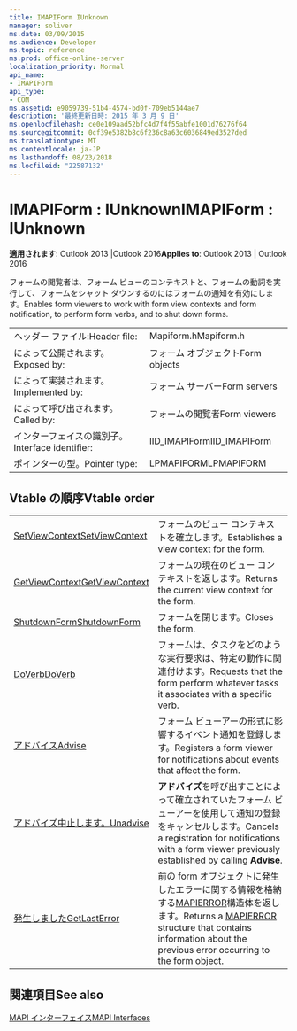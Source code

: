 ```yaml
---
title: IMAPIForm IUnknown
manager: soliver
ms.date: 03/09/2015
ms.audience: Developer
ms.topic: reference
ms.prod: office-online-server
localization_priority: Normal
api_name:
- IMAPIForm
api_type:
- COM
ms.assetid: e9059739-51b4-4574-bd0f-709eb5144ae7
description: '最終更新日時: 2015 年 3 月 9 日'
ms.openlocfilehash: ce0e109aad52bfc4d7f4f55abfe1001d76276f64
ms.sourcegitcommit: 0cf39e5382b8c6f236c8a63c6036849ed3527ded
ms.translationtype: MT
ms.contentlocale: ja-JP
ms.lasthandoff: 08/23/2018
ms.locfileid: "22587132"
---
```

# <a name="imapiform--iunknown"></a><span data-ttu-id="f26c2-103">IMAPIForm : IUnknown</span><span class="sxs-lookup"><span data-stu-id="f26c2-103">IMAPIForm : IUnknown</span></span>

  
  
<span data-ttu-id="f26c2-104">**適用されます**: Outlook 2013 |Outlook 2016</span><span class="sxs-lookup"><span data-stu-id="f26c2-104">**Applies to**: Outlook 2013 | Outlook 2016</span></span> 
  
<span data-ttu-id="f26c2-105">フォームの閲覧者は、フォーム ビューのコンテキストと、フォームの動詞を実行して、フォームをシャット ダウンするのにはフォームの通知を有効にします。</span><span class="sxs-lookup"><span data-stu-id="f26c2-105">Enables form viewers to work with form view contexts and form notification, to perform form verbs, and to shut down forms.</span></span>
  
|||
|:-----|:-----|
|<span data-ttu-id="f26c2-106">ヘッダー ファイル:</span><span class="sxs-lookup"><span data-stu-id="f26c2-106">Header file:</span></span>  <br/> |<span data-ttu-id="f26c2-107">Mapiform.h</span><span class="sxs-lookup"><span data-stu-id="f26c2-107">Mapiform.h</span></span>  <br/> |
|<span data-ttu-id="f26c2-108">によって公開されます。</span><span class="sxs-lookup"><span data-stu-id="f26c2-108">Exposed by:</span></span>  <br/> |<span data-ttu-id="f26c2-109">フォーム オブジェクト</span><span class="sxs-lookup"><span data-stu-id="f26c2-109">Form objects</span></span>  <br/> |
|<span data-ttu-id="f26c2-110">によって実装されます。</span><span class="sxs-lookup"><span data-stu-id="f26c2-110">Implemented by:</span></span>  <br/> |<span data-ttu-id="f26c2-111">フォーム サーバー</span><span class="sxs-lookup"><span data-stu-id="f26c2-111">Form servers</span></span>  <br/> |
|<span data-ttu-id="f26c2-112">によって呼び出されます。</span><span class="sxs-lookup"><span data-stu-id="f26c2-112">Called by:</span></span>  <br/> |<span data-ttu-id="f26c2-113">フォームの閲覧者</span><span class="sxs-lookup"><span data-stu-id="f26c2-113">Form viewers</span></span>  <br/> |
|<span data-ttu-id="f26c2-114">インターフェイスの識別子。</span><span class="sxs-lookup"><span data-stu-id="f26c2-114">Interface identifier:</span></span>  <br/> |<span data-ttu-id="f26c2-115">IID_IMAPIForm</span><span class="sxs-lookup"><span data-stu-id="f26c2-115">IID_IMAPIForm</span></span>  <br/> |
|<span data-ttu-id="f26c2-116">ポインターの型。</span><span class="sxs-lookup"><span data-stu-id="f26c2-116">Pointer type:</span></span>  <br/> |<span data-ttu-id="f26c2-117">LPMAPIFORM</span><span class="sxs-lookup"><span data-stu-id="f26c2-117">LPMAPIFORM</span></span>  <br/> |
   
## <a name="vtable-order"></a><span data-ttu-id="f26c2-118">Vtable の順序</span><span class="sxs-lookup"><span data-stu-id="f26c2-118">Vtable order</span></span>

|||
|:-----|:-----|
|[<span data-ttu-id="f26c2-119">SetViewContext</span><span class="sxs-lookup"><span data-stu-id="f26c2-119">SetViewContext</span></span>](imapiform-setviewcontext.md) <br/> |<span data-ttu-id="f26c2-120">フォームのビュー コンテキストを確立します。</span><span class="sxs-lookup"><span data-stu-id="f26c2-120">Establishes a view context for the form.</span></span>  <br/> |
|[<span data-ttu-id="f26c2-121">GetViewContext</span><span class="sxs-lookup"><span data-stu-id="f26c2-121">GetViewContext</span></span>](imapiform-getviewcontext.md) <br/> |<span data-ttu-id="f26c2-122">フォームの現在のビュー コンテキストを返します。</span><span class="sxs-lookup"><span data-stu-id="f26c2-122">Returns the current view context for the form.</span></span>  <br/> |
|[<span data-ttu-id="f26c2-123">ShutdownForm</span><span class="sxs-lookup"><span data-stu-id="f26c2-123">ShutdownForm</span></span>](imapiform-shutdownform.md) <br/> |<span data-ttu-id="f26c2-124">フォームを閉じます。</span><span class="sxs-lookup"><span data-stu-id="f26c2-124">Closes the form.</span></span>  <br/> |
|[<span data-ttu-id="f26c2-125">DoVerb</span><span class="sxs-lookup"><span data-stu-id="f26c2-125">DoVerb</span></span>](imapiform-doverb.md) <br/> |<span data-ttu-id="f26c2-126">フォームは、タスクをどのような実行要求は、特定の動作に関連付けます。</span><span class="sxs-lookup"><span data-stu-id="f26c2-126">Requests that the form perform whatever tasks it associates with a specific verb.</span></span>  <br/> |
|[<span data-ttu-id="f26c2-127">アドバイス</span><span class="sxs-lookup"><span data-stu-id="f26c2-127">Advise</span></span>](imapiform-advise.md) <br/> |<span data-ttu-id="f26c2-128">フォーム ビューアーの形式に影響するイベント通知を登録します。</span><span class="sxs-lookup"><span data-stu-id="f26c2-128">Registers a form viewer for notifications about events that affect the form.</span></span>  <br/> |
|[<span data-ttu-id="f26c2-129">アドバイズ中止します。</span><span class="sxs-lookup"><span data-stu-id="f26c2-129">Unadvise</span></span>](imapiform-unadvise.md) <br/> |<span data-ttu-id="f26c2-130">**アドバイズ**を呼び出すことによって確立されていたフォーム ビューアーを使用して通知の登録をキャンセルします。</span><span class="sxs-lookup"><span data-stu-id="f26c2-130">Cancels a registration for notifications with a form viewer previously established by calling **Advise**.</span></span>  <br/> |
|[<span data-ttu-id="f26c2-131">発生しました</span><span class="sxs-lookup"><span data-stu-id="f26c2-131">GetLastError</span></span>](imapiform-getlasterror.md) <br/> |<span data-ttu-id="f26c2-132">前の form オブジェクトに発生したエラーに関する情報を格納する[MAPIERROR](mapierror.md)構造体を返します。</span><span class="sxs-lookup"><span data-stu-id="f26c2-132">Returns a [MAPIERROR](mapierror.md) structure that contains information about the previous error occurring to the form object.</span></span>  <br/> |
   
## <a name="see-also"></a><span data-ttu-id="f26c2-133">関連項目</span><span class="sxs-lookup"><span data-stu-id="f26c2-133">See also</span></span>



[<span data-ttu-id="f26c2-134">MAPI インターフェイス</span><span class="sxs-lookup"><span data-stu-id="f26c2-134">MAPI Interfaces</span></span>](mapi-interfaces.md)

